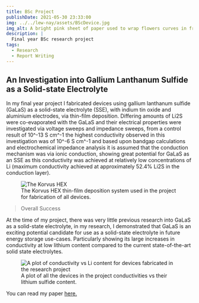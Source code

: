 ```yaml
---
title: BSc Project
publishDate: 2021-05-30 23:33:00
img: ../../lew-nay/assets/BScDevice.jpg
img_alt: A bright pink sheet of paper used to wrap flowers curves in front of rich blue background
description: |
  Final year BSc research project
tags:
  - Research
  - Report Writing
---
```


## An Investigation into Gallium Lanthanum Sulfide as a Solid-state Electrolyte

In my final year project I fabricated devices using gallium lanthanum sulfide (GaLaS) as a solid-state electrolyte (SSE),
with indium tin oxide and aluminium electrodes, via thin-film deposition. Differing amounts of Li2S were co-evaporated
with the GaLaS and their electrical properties were investigated via voltage sweeps and impedance
sweeps, from a control result of 10^-13 S cm^-1
the highest conductivity observed in this investigation
was of 10^-6 S cm^-1 and based upon bandgap calculations and electrochemical impedance analysis it is
assumed that the conduction mechanism was via ionic conduction, showing great potential for GaLaS
as an SSE as this conductivity was achieved at relatively low concentrations of Li (maximum conductivity achieved at approximately 52.4% Li2S in the conduction layer).

<figure>
  <img src="../../lew-nay/assets/KorvusHex.jpg" alt="The Korvus HEX">
  <figcaption>The Korvus HEX thin-film deposition system used in the project for fabrication of all devices.</figcaption>
</figure>

> Overall Success

At the time of my project, there was very little previous research into GaLaS as a solid-state electrolyte, in my research, I demonstrated that GaLaS is an exciting potential candidate for use as a solid-state electrolyte in future energy storage use-cases. Particularly showing its large increases in conductivity at low lithium content compared to the current state-of-the-art solid state electrolytes.

<figure>
  <img src="../../lew-nay/assets/ConductivityVsLi.png" alt="A plot of conductivity vs Li content for devices fabricated in the research project">
  <figcaption>A plot of all the devices in the project conductivities vs their lithium sulfide content.</figcaption>
</figure>

You can read my paper <a href="../../lew-nay/assets/Dissertation.pdf">here.</a>
